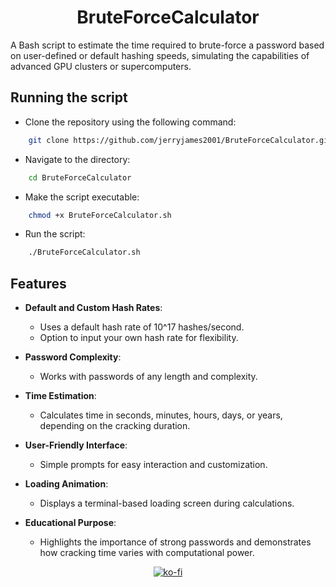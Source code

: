 <div align="center">

# BruteForceCalculator
</div>
A Bash script to estimate the time required to brute-force a password based on user-defined or default hashing speeds, simulating the capabilities of advanced GPU clusters or supercomputers.

## Running the script

- Clone the repository using the following command:
```bash
    git clone https://github.com/jerryjames2001/BruteForceCalculator.git
```
- Navigate to the directory:
```bash
    cd BruteForceCalculator
```
- Make the script executable:
```bash
    chmod +x BruteForceCalculator.sh
```
- Run the script:
```bash
    ./BruteForceCalculator.sh
```
## Features

- **Default and Custom Hash Rates**:
  - Uses a default hash rate of 10^17 hashes/second.
  - Option to input your own hash rate for flexibility.

- **Password Complexity**:
  - Works with passwords of any length and complexity.

- **Time Estimation**:
  - Calculates time in seconds, minutes, hours, days, or years, depending on the cracking duration.

- **User-Friendly Interface**:
  - Simple prompts for easy interaction and customization.

- **Loading Animation**:
  - Displays a terminal-based loading screen during calculations.

- **Educational Purpose**:
  - Highlights the importance of strong passwords and demonstrates how cracking time varies with computational power.

<div align="center">

[![ko-fi](https://ko-fi.com/img/githubbutton_sm.svg)](https://ko-fi.com/B0B615YOK7)

</div>